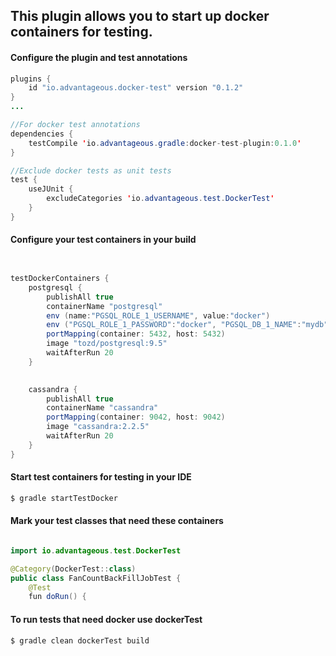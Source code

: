 ## This plugin allows you to start up docker containers for testing.


#### Configure the plugin and test annotations
```java
plugins {
    id "io.advantageous.docker-test" version "0.1.2"
}
...

//For docker test annotations
dependencies {
    testCompile 'io.advantageous.gradle:docker-test-plugin:0.1.0'
}

//Exclude docker tests as unit tests
test {
    useJUnit {
        excludeCategories 'io.advantageous.test.DockerTest'
    }
}
```

#### Configure your test containers in your build
```java


testDockerContainers {
    postgresql {
        publishAll true
        containerName "postgresql"
        env (name:"PGSQL_ROLE_1_USERNAME", value:"docker")
        env ("PGSQL_ROLE_1_PASSWORD":"docker", "PGSQL_DB_1_NAME":"mydb")
        portMapping(container: 5432, host: 5432)
        image "tozd/postgresql:9.5"
        waitAfterRun 20
    }

    
    cassandra {
        publishAll true
        containerName "cassandra"
        portMapping(container: 9042, host: 9042)
        image "cassandra:2.2.5"
        waitAfterRun 20
    }
}
```

#### Start test containers for testing in your IDE

```sh 
$ gradle startTestDocker
```

#### Mark your test classes that need these containers 

```java

import io.advantageous.test.DockerTest

@Category(DockerTest::class)
public class FanCountBackFillJobTest {
    @Test
    fun doRun() {
```


#### To run tests that need docker use dockerTest

```sh
$ gradle clean dockerTest build  
```


